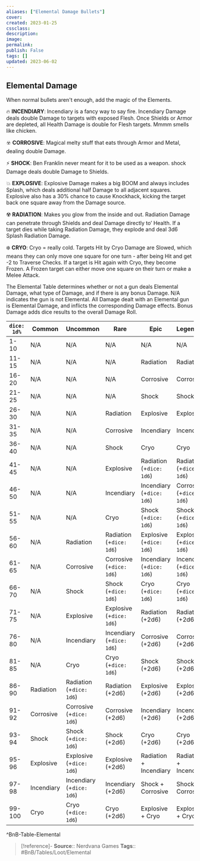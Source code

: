 ```yaml
---
aliases: ["Elemental Damage Bullets"]
cover: 
created: 2023-01-25
cssclass: 
description: 
image: 
permalink: 
publish: False
tags: []
updated: 2023-06-02
---
```


## Elemental Damage

When normal bullets aren't enough, add the magic of the Elements.

🔥 **INCENDIARY**: Incendiary is a fancy way to say fire. Incendiary Damage deals double Damage to targets with exposed Flesh. Once Shields or Armor are depleted, all Health Damage is double for Flesh targets. Mmmm smells like chicken.

☣️ **CORROSIVE**: Magical melty stuff that eats through Armor and Metal, dealing double Damage.

⚡ **SHOCK**: Ben Franklin never meant for it to be used as a weapon. shock Damage deals double Damage to Shields.

💥 **EXPLOSIVE**: Explosive Damage makes a big BOOM and always includes Splash, which deals additional half Damage to all adjacent squares. Explosive also has a 30% chance to cause Knockhack, kicking the target back one square away from the Damage source.

☢️ **RADIATION**: Makes you glow from the inside and out. Radiation Damage can penetrate through Shields and deal Damage directly to’ Health. If a target dies while taking Radiation Damage, they explode and deal 3d6 Splash Radiation Damage.

❄️ **CRYO**: Cryo = really cold. Targets Hit by Cryo Damage are Slowed, which means they can only move one square for one turn - after being Hit and get -2 to Traverse Checks. If a target is Hit again with Cryo, they become Frozen. A Frozen target can either move one square on their turn or make a Melee Attack.

The Elemental Table determines whether or not a gun deals Elemental Damage, what type of Damage, and if there is any bonus Damage. N/A indicates the gun is not Elemental. All Damage dealt with an Elemental gun is Elemental Damage, and inflicts the corresponding Damage effects. Bonus Damage adds dice results to the overall Damage Roll.

| `dice: 1d%` | **Common** | **Uncommon**      | **Rare**          | **Epic**               | **Legendary**          |
| ----------- | ---------- | ----------------- | ----------------- | ---------------------- | ---------------------- |
| 1-10        | N/A        | N/A               | N/A               | N/A                    | N/A                    |
| 11-15       | N/A        | N/A               | N/A               | Radiation              | Radiation              |
| 16-20       | N/A        | N/A               | N/A               | Corrosive              | Corrosive              |
| 21-25       | N/A        | N/A               | N/A               | Shock                  | Shock                  |
| 26-30       | N/A        | N/A               | Radiation         | Explosive              | Explosive              |
| 31-35       | N/A        | N/A               | Corrosive         | Incendiary             | Incendiary             |
| 36-40       | N/A        | N/A               | Shock             | Cryo                   | Cryo                   |
| 41-45       | N/A        | N/A               | Explosive         | Radiation (+`dice: 1d6`)       | Radiation (+`dice: 1d6`)       |
| 46-50       | N/A        | N/A               | Incendiary        | Incendiary (+`dice: 1d6`)      | Corrosive (+`dice: 1d6`)       |
| 51-55       | N/A        | N/A               | Cryo              | Shock (+`dice: 1d6`)           | Shock (+`dice: 1d6`)           |
| 56-60       | N/A        | Radiation         | Radiation (+`dice: 1d6`)  | Explosive (+`dice: 1d6`)       | Explosive (+`dice: 1d6`)       |
| 61-65       | N/A        | Corrosive         | Corrosive (+`dice: 1d6`)  | Incendiary (+`dice: 1d6`)      | Incendiary (+`dice: 1d6`)      |
| 66-70       | N/A        | Shock             | Shock (+`dice: 1d6`)      | Cryo (+`dice: 1d6`)            | Cryo (+`dice: 1d6`)            |
| 71-75       | N/A        | Explosive         | Explosive (+`dice: 1d6`)  | Radiation (+2d6)       | Radiation (+2d6)       |
| 76-80       | N/A        | Incendiary        | Incendiary (+`dice: 1d6`) | Corrosive (+2d6)       | Corrosive (+2d6)       |
| 81-85       | N/A        | Cryo              | Cryo (+`dice: 1d6`)       | Shock (+2d6)           | Shock (+2d6)           |
| 86-90       | Radiation  | Radiation (+`dice: 1d6`)  | Radiation (+2d6)  | Explosive (+2d6)       | Explosive (+2d6)       |
| 91-92       | Corrosive  | Corrosive (+`dice: 1d6`)  | Corrosive (+2d6)  | Incendiary (+2d6)      | Incendiary (+2d6)      |
| 93-94       | Shock      | Shock (+`dice: 1d6`)      | Shock (+2d6)      | Cryo (+2d6)            | Cryo (+2d6)            |
| 95-96       | Explosive  | Explosive (+`dice: 1d6`)  | Explosive (+2d6)  | Radiation + Incendiary | Radiation + Incendiary |
| 97-98       | Incendiary | Incendiary (+`dice: 1d6`) | Incendiary (+2d6) | Shock + Corrosive      | Shock + Corrosive      |
| 99-100      | Cryo       | Cryo (+`dice: 1d6`)       | Cryo (+2d6)       | Explosive + Cryo       | Explosive + Cryo       |
^BnB-Table-Elemental

> [!reference]-
> **Source**:: Nerdvana Games
> **Tags**:: #BnB/Tables/Loot/Elemental

